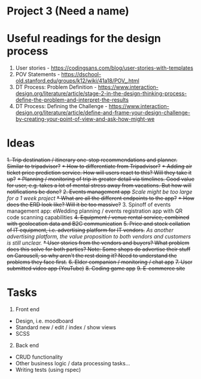 # Project 3 (Need a name)

# Useful readings for the design process
1. User stories - https://codingsans.com/blog/user-stories-with-templates
2. POV Statements - https://dschool-old.stanford.edu/groups/k12/wiki/41a18/POV_.html
3. DT Process: Problem Definition - https://www.interaction-design.org/literature/article/stage-2-in-the-design-thinking-process-define-the-problem-and-interpret-the-results
3. DT Process: Defining the Challenge - https://www.interaction-design.org/literature/article/define-and-frame-your-design-challenge-by-creating-your-point-of-view-and-ask-how-might-we

# Ideas
~~1. Trip destination / itinerary one-stop recommendations and planner. Similar to tripadvisor?~~
 ~~* How to differentiate from Tripadvisor?~~
 ~~* Adding air ticket price prediction service. How will users react to this? Will they take it up?~~
 ~~* Planning / monitoring of trip in greater detail via timelines. Good value for user, e.g. takes a lot of mental stress away from vacations. But how will notifications be done?~~
~~2. Events management app~~ *Scale might be too large for a 1 week project*
 ~~* What are all the different endpoints to the app?~~
 ~~* How does the ERD look like? Will it be too massive?~~
3. Spinoff of events management app: eWedding planning / events registration app with QR code scanning capabilities
~~4. Equipment / venue rental service, combined with geolocation data and B2C communication~~ 
~~5. Price and stock collation of IT equipment, i.e. advertising platform for IT vendors.~~ *As another advertising platform, the value proposition to both vendors and customers is still unclear.*
 ~~* User stories from the vendors and buyers? What problem does this solve for both parties? Note: Some shops do advertise their stuff on Carousell, so why aren't the rest doing it? Need to understand the problems they face first.~~
~~6. Elder companion / monitoring / chat app~~
~~7. User submitted video app (YouTube)~~
~~8. Coding game app~~
~~9. E-commerce site~~

# Tasks
1. Front end
  * Design, i.e. moodboard
  * Standard new / edit / index / show views
  * SCSS
2. Back end
  * CRUD functionality
  * Other business logic / data processing tasks...
  * Writing tests (using rspec)
